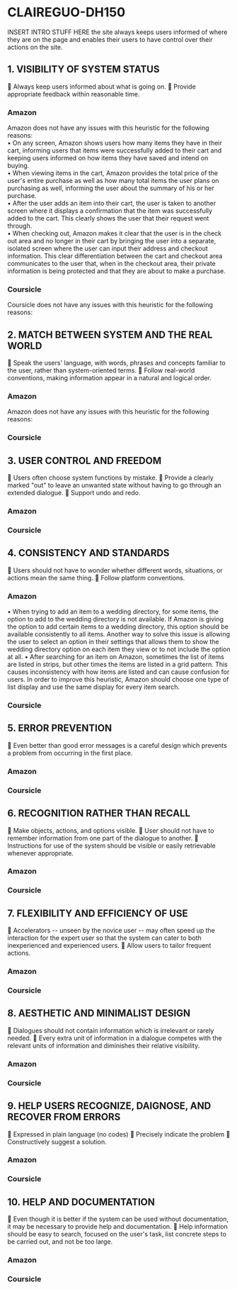 # CLAIREGUO-DH150
INSERT INTRO STUFF HERE
the site always keeps users informed of where they are on the page and enables their users to have control over their actions on the site.

## 1. VISIBILITY OF SYSTEM STATUS
	Always keep users informed about what is going on.
	Provide appropriate feedback within reasonable time. 
  ### Amazon
   Amazon does not have any issues with this heuristic for the following reasons:\
   • On any screen, Amazon shows users how many items they have in their cart, informing users that items were successfully added to their cart and keeping users informed on how items they have saved and intend on buying. \
  • When viewing items in the cart, Amazon provides the total price of the user's entire purchase as well as how many total items the user plans on purchasing as well, informing the user about the summary of his or her purchase. \
  • After the user adds an item into their cart, the user is taken to another screen where it displays a confirmation that the item was successfully added to the cart. This clearly shows the user that their request went through. \
  • When checking out, Amazon makes it clear that the user is in the check out area and no longer in their cart by bringing the user into a separate, isolated screen where the user can input their address and checkout information. This clear differentiation between the cart and checkout area communicates to the user that, when in the checkout area, their private information is being protected and that they are about to make a purchase.
  ### Coursicle
  Coursicle does not have any issues with this heuristic for the following reasons:
  
## 2. MATCH BETWEEN SYSTEM AND THE REAL WORLD
	Speak the users' language, with words, phrases and concepts familiar to the user, rather than system-oriented terms. 
	Follow real-world conventions, making information appear in a natural and logical order. 
  ### Amazon
  Amazon does not have any issues with this heuristic for the following reasons:
  ### Coursicle
  
## 3. USER CONTROL AND FREEDOM
	Users often choose system functions by mistake.
	Provide a clearly marked "out" to leave an unwanted state without having to go through an extended dialogue. 
	Support undo and redo. 
  ### Amazon
  ### Coursicle
  
## 4. CONSISTENCY AND STANDARDS
	Users should not have to wonder whether different words, situations, or actions mean the same thing. 
	Follow platform conventions. 
  ### Amazon
  • When trying to add an item to a wedding directory, for some items, the option to add to the wedding directory is not available. If Amazon is giving the option to add certain items to a wedding directory, this option should be available consistently to all items. Another way to solve this issue is allowing the user to select an option in their settings that allows them to show the wedding directory option on each item they view or to not include the option at all. 
  • After searching for an item on Amazon, sometimes the list of items are listed in strips, but other times the items are listed in a grid pattern. This causes inconsistency with how items are listed and can cause confusion for users. In order to improve this heuristic, Amazon should choose one type of list display and use the same display for every item search.
  
  ### Coursicle
  
## 5. ERROR PREVENTION
	Even better than good error messages is a careful design which prevents a problem from occurring in the first place. 
  ### Amazon
  ### Coursicle
  
## 6. RECOGNITION RATHER THAN RECALL
	Make objects, actions, and options visible. 
	User should not have to remember information from one part of the dialogue to another. 
	Instructions for use of the system should be visible or easily retrievable whenever appropriate. 
  ### Amazon
  ### Coursicle
  
## 7. FLEXIBILITY AND EFFICIENCY OF USE
	Accelerators -- unseen by the novice user -- may often speed up the interaction for the expert user so that the system can cater to both inexperienced and experienced users. 
	Allow users to tailor frequent actions. 
  ### Amazon
  ### Coursicle
  
## 8. AESTHETIC AND MINIMALIST DESIGN
	Dialogues should not contain information which is irrelevant or rarely needed. 
	Every extra unit of information in a dialogue competes with the relevant units of information and diminishes their relative visibility. 
  ### Amazon
  ### Coursicle
  
## 9. HELP USERS RECOGNIZE, DAIGNOSE, AND RECOVER FROM ERRORS
	Expressed in plain language (no codes)
	Precisely indicate the problem
	Constructively suggest a solution. 
  ### Amazon
  ### Coursicle
  
## 10. HELP AND DOCUMENTATION
	Even though it is better if the system can be used without documentation, it may be necessary to provide help and documentation. 
	Help  information should be easy to search, focused on the user's task, list concrete steps to be carried out, and not be too large. 
  ### Amazon
  ### Coursicle
